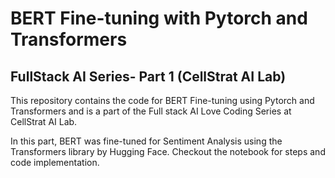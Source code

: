 # BERT Fine-tuning with Pytorch and Transformers
## FullStack AI Series- Part 1 (CellStrat AI Lab)

This repository contains the code for BERT Fine-tuning using Pytorch and Transformers and is a part of the Full stack AI Love Coding Series at CellStrat AI Lab.

In this part, BERT was fine-tuned for Sentiment Analysis using the Transformers library by Hugging Face. Checkout the notebook for steps and code implementation.
